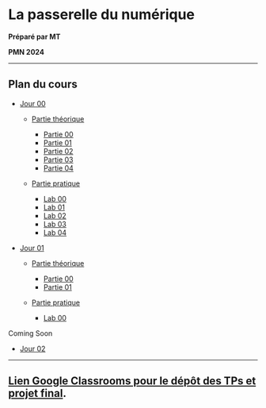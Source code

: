 # La passerelle du numérique

**Préparé par MT**

**PMN 2024**

---

## Plan du cours

- [Jour 00](./DAY_00/)
  
  - [Partie théorique](./DAY_00/THEORY/)
   
    - [Partie 00](./DAY_00/THEORY/00_XHTML_HTML.md)
    - [Partie 01](./DAY_00/THEORY/01_RENDERING_ENGINES.md)
    - [Partie 02](./DAY_00/THEORY/02_SEMANTIC_TAGS.md)
    - [Partie 03](./DAY_00/THEORY/03_CSS.md)
    - [Partie 04](./DAY_00/THEORY/04_CSS_SELECTORS_VALUES.md)
  
  - [Partie pratique](./DAY_00/LABS/)
    
    - [Lab 00](./DAY_00/LABS/LAB_00.md)
    - [Lab 01](./DAY_00/LABS/LAB_01.md)
    - [Lab 02](./DAY_00/LABS/LAB_02.md)
    - [Lab 03](./DAY_00/LABS/LAB_03.md)
    - [Lab 04](./DAY_00/LABS/LAB_04.md)
  
- [Jour 01](./DAY_01/)
 
  - [Partie théorique](./DAY_01/THEORY/)
    
    - [Partie 00](./DAY_01/THEORY/00_XML.md)
    - [Partie 01](./DAY_01/THEORY/02_JSON.md) 

  - [Partie pratique](./DAY_01/LABS/) 
    
    - [Lab 00](./DAY_01/LABS/LAB_00.md) 

Coming Soon

- [Jour 02]()

---

## [Lien Google Classrooms pour le dépôt des TPs et projet final](https://classroom.google.com/c/NzI0MzA5NDQ2NTc3?cjc=elqswn3).
